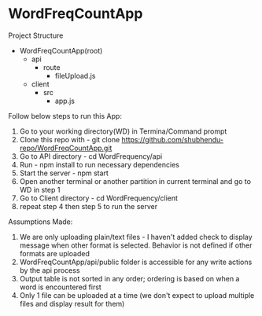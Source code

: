 # WordFreqCountApp
Project Structure

- WordFreqCountApp(root)
    - api
        - route
            - fileUpload.js
    - client
        - src
            - app.js
			
Follow below steps to run this App:
1) Go to your working directory(WD) in Termina/Command prompt
2) Clone this repo with - git clone https://github.com/shubhendu-repo/WordFreqCountApp.git
3) Go to API directory - cd WordFrequency/api
4) Run - npm install to run necessary dependencies
5) Start the server - npm start
6) Open another terminal or another partition in current terminal and go to WD in step 1
7) Go to Client directory - cd WordFrequency/client
8) repeat step 4 then step 5 to run the server

Assumptions Made:

1) We are only uploading plain/text files - I haven't added check to display message when other format is selected. 
   Behavior is not defined if other formats are uploaded
2) WordFreqCountApp/api/public folder is accessible for any write actions by the api process
3) Output table is not sorted in any order; ordering is based on when a word is encountered first
4) Only 1 file can be uploaded at a time (we don't expect to upload multiple files and display result for them)
